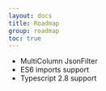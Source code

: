 ```yaml
---
layout: docs
title: Roadmap
group: roadmap
toc: true
---
```


* MultiColumn JsonFilter
* ES6 imports support
* Typescript 2.8 support